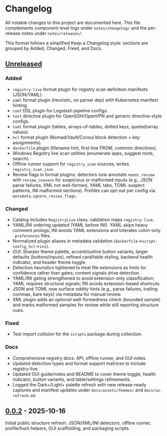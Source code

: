 # Changelog

All notable changes to this project are documented here. This file complements
component-level logs under `notes/changelog/` and the per-release notes under
`notes/releases/`.

This format follows a simplified Keep a Changelog style: sections are grouped
by Added, Changed, Fixed, and Docs.

## [Unreleased]

### Added
- `registry-live` format plugin for registry scan definition manifests (JSON/YAML).
- `yaml` format plugin (heuristic, no parser dep) with Kubernetes manifest hinting.
- `conf` DSL plugin for Logstash pipeline configs.
- `text` directive plugin for OpenSSH/OpenVPN and generic directive-style configs.
- `toml` format plugin (tables, arrays-of-tables, dotted keys, quoted/array values).
- `hcl` format plugin (Nomad/Vault/Consul block detection + key assignments).
- `dockerfile` plugin (filename hint, first-line FROM, common directives).
- Windows Registry live scan utilities (enumerate apps, suggest roots, search).
- Offline runner support for `registry_scan` sources; writes `registry_scan.json`.
 - Review flags in format plugins: detectors now annotate `needs_review` with `review_reasons` for suspicious or malformed inputs (e.g., JSON parse failures, XML not well-formed, YAML tabs, TOML suspect patterns, INI malformed sections). Profiles can opt-out per config via `metadata.ignore_review_flags`.

### Changed
- Catalog includes `RegistryLive` class; validation maps `registry-live`.
 - YAML/INI ordering updated (YAML before INI). YAML skips heavy comment prologs; INI avoids YAML extensions and tolerates colon-only `.preferences` files.
 - Normalized plugin aliases in metadata validation (`dockerfile`→`script-config`, `hcl`→`ini`).
- GUI: Sharper theme palette, accent/outline button variants, larger defaults (buttons/inputs), refined card/table styling, backend health indicator, and header theme toggle.
 - Detection heuristics tightened to treat file extensions as hints for confidence rather than gates; content signals drive detection.
 - YAML/INI gating strengthened to avoid extension-only classification; YAML requires structural signals; INI avoids extension-based shortcuts.
 - JSON and TOML now surface oddity hints (e.g., parse failures, trailing commas, bare keys) via metadata for manual review.
 - XML plugin adds an optional well-formedness check (bounded sample) and marks malformed samples for review while still reporting structure cues.

### Fixed
- Test import collision for the `scripts` package during collection.

### Docs
- Comprehensive registry docs: API, offline runner, and GUI notes.
- Updated detection types and format support matrices to include registry-live.
- Updated GUI guide/notes and README to cover theme toggle, health indicator, button variants, and table/settings refinements.
- Logged the Dark+/Light+ palette refresh with new release-ready captures and manifest updates under `docs/assets/themes/` and `docs/ux-refresh.md`.

## [0.0.2] - 2025-10-16

Initial public structure refresh: JSON/XML/INI detectors, offline runner,
profile/hunt helpers, GUI scaffolding, and packaging scripts.


[Unreleased]: https://example.invalid/driftbuster/compare/v0.0.2...HEAD
[0.0.2]: https://example.invalid/driftbuster/releases/tag/v0.0.2
